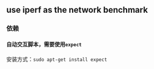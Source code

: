 ## use iperf as the network benchmark

### 依赖
#### 自动交互脚本，需要使用`expect`
安装方式：`sudo apt-get install expect`

